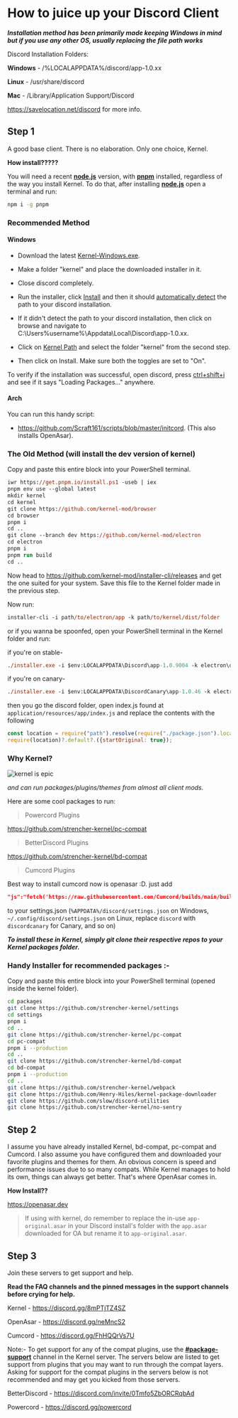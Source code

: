 # How to juice up your Discord Client

**_Installation method has been primarily made keeping Windows in mind but if you use any other OS, usually replacing the file path works_**

Discord Installation Folders:

**Windows** - /%LOCALAPPDATA%/discord/app-1.0.xx

**Linux** - /usr/share/discord

**Mac** - /Library/Application Support/Discord

<https://savelocation.net/discord> for more info.

## Step 1

A good base client. There is no elaboration. Only one choice, Kernel.

**How install?????**

You will need a recent [**node.js**](https://nodejs.org/) version, with [**pnpm**](https://pnpm.io) installed, regardless of the way you install Kernel.
To do that, after installing [**node.js**](https://nodejs.org/) open a terminal and run:

```sh
npm i -g pnpm
```

### Recommended Method

#### Windows

- Download the latest [Kernel-Windows.exe](https://github.com/kernel-mod/installer-gui/releases/latest).

- Make a folder "kernel" and place the downloaded installer in it.

- Close discord completely.

- Run the installer, click [Install](https://i.imgur.com/SJjbt0P.png) and then it should [automatically detect](https://i.imgur.com/hOQFuSu.png) the path to your discord installation.

- If it didn't detect the path to your discord installation, then click on browse and navigate to C:\Users\%username%\Appdata\Local\Discord\app-1.0.xx.

- Click on [Kernel Path](https://i.imgur.com/zH6bBgf.png) and select the folder "kernel" from the second step.

- Then click on Install. Make sure both the toggles are set to "On".

To verify if the installation was successful, open discord, press [ctrl+shift+i](https://pastebin.com/6yyJgwGS) and see if it says "Loading Packages..." anywhere.

#### Arch

You can run this handy script:

- <https://github.com/Scraft161/scripts/blob/master/initcord>. (This also installs OpenAsar).

### The Old Method (will install the dev version of kernel)

Copy and paste this entire block into your PowerShell terminal.

```ps
iwr https://get.pnpm.io/install.ps1 -useb | iex
pnpm env use --global latest
mkdir kernel
cd kernel
git clone https://github.com/kernel-mod/browser
cd browser
pnpm i
cd ..
git clone --branch dev https://github.com/kernel-mod/electron
cd electron
pnpm i
pnpm run build
cd ..

```

Now head to <https://github.com/kernel-mod/installer-cli/releases> and get the one suited for your system.
Save this file to the Kernel folder made in the previous step.

Now run:

```ps
installer-cli -i path/to/electron/app -k path/to/kernel/dist/folder
```

or if you wanna be spoonfed, open your PowerShell terminal in the Kernel folder and run:

if you're on stable-

```ps
./installer.exe -i $env:LOCALAPPDATA\Discord\app-1.0.9004 -k electron\dist
```

if you're on canary-

```ps
./installer.exe -i $env:LOCALAPPDATA\DiscordCanary\app-1.0.46 -k electron\dist
```

then you go the discord folder, open index.js found at `application/resources/app/index.js` and replace the contents with the following

```js
const location = require("path").resolve(require("./package.json").location, "kernel.asar");
require(location)?.default?.({startOriginal: true});
```

### Why Kernel?

![kernel is epic](https://i.imgur.com/fNvoMXc.png)

_and can run packages/plugins/themes from almost all client mods._

Here are some cool packages to run:

> Powercord Plugins

<https://github.com/strencher-kernel/pc-compat>

> BetterDiscord Plugins

<https://github.com/strencher-kernel/bd-compat>

> Cumcord Plugins

Best way to install cumcord now is openasar :D.
just add

```json
"js":"fetch('https://raw.githubusercontent.com/Cumcord/builds/main/build.js').then(async x => eval(await x.text()))"
```

to your settings.json (`%APPDATA%/discord/settings.json` on Windows, `~/.config/discord/settings.json` on Linux, replace `discord` with `discordcanary` for Canary, and so on)

**_To install these in Kernel, simply git clone their respective repos to your Kernel packages folder._**

### Handy Installer for recommended packages :-

Copy and paste this entire block into your PowerShell terminal (opened inside the kernel folder).

```sh
cd packages
git clone https://github.com/strencher-kernel/settings
cd settings
pnpm i
cd ..
git clone https://github.com/strencher-kernel/pc-compat
cd pc-compat
pnpm i --production
cd ..
git clone https://github.com/strencher-kernel/bd-compat
cd bd-compat
pnpm i --production
cd ..
git clone https://github.com/strencher-kernel/webpack
git clone https://github.com/Henry-Hiles/kernel-package-downloader
git clone https://github.com/slow/discord-utilities
git clone https://github.com/strencher-kernel/no-sentry
```

## Step 2

I assume you have already installed Kernel, bd-compat, pc-compat and Cumcord. I also assume you have configured them and downloaded your favorite plugins and themes for them. An obvious concern is speed and performance issues due to so many compats. While Kernel manages to hold its own, things can always get better. That's where OpenAsar comes in.

**How Install??**

<https://openasar.dev>

> If using with kernel, do remember to replace the in-use `app-original.asar` in your Discord install's folder with the `app.asar` downloaded for OA but rename it to `app-original.asar`.

## Step 3

Join these servers to get support and help.

**Read the FAQ channels and the pinned messages in the support channels before crying for help.**

Kernel - <https://discord.gg/8mPTjTZ4SZ>

OpenAsar - <https://discord.gg/neMncS2>

Cumcord - <https://discord.gg/FhHQQrVs7U>

Note:-
To get support for any of the compat plugins, use the [**#package-support**](https://discord.com/channels/891039687785996328/891053581136982056) channel in the Kernel server.
The servers below are listed to get support from plugins that you may want to run through the compat layers.
Asking for support for the compat plugins in the servers below is not recommended and may get you kicked from those servers.

BetterDiscord - <https://discord.com/invite/0Tmfo5ZbORCRqbAd>

Powercord - <https://discord.gg/powercord>
